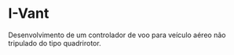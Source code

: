 # I-Vant
Desenvolvimento de um controlador de voo para veículo aéreo não tripulado do tipo quadrirotor.
